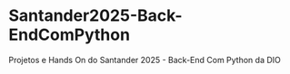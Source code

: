 # Santander2025-Back-EndComPython
Projetos e Hands On do Santander 2025 - Back-End Com Python da DIO
